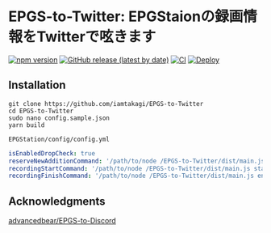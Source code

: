 # EPGS-to-Twitter: EPGStaionの録画情報をTwitterで呟きます
[![npm version](https://badge.fury.io/js/epgstotwitter.svg)](https://badge.fury.io/js/epgstotwitter)
[![GitHub release (latest by date)](https://img.shields.io/github/v/release/iamtakagi/epgs-to-twitter)](https://github.com/iamtakagi/epgs-to-twitter/releases)
[![CI](https://github.com/iamtakagi/epgs-to-twitter/actions/workflows/ci.yml/badge.svg?branch=master)](https://github.com/iamtakagi/epgs-to-twitter/actions/workflows/ci.yml)
[![Deploy](https://github.com/iamtakagi/epgs-to-twitter/actions/workflows/deploy.yml/badge.svg)](https://github.com/iamtakagi/epgs-to-twitter/actions/workflows/deploy.yml)

## Installation
```console
git clone https://github.com/iamtakagi/EPGS-to-Twitter
cd EPGS-to-Twitter
sudo nano config.sample.json
yarn build
```

`EPGStation/config/config.yml`
```yml
isEnabledDropCheck: true
reserveNewAdditionCommand: '/path/to/node /EPGS-to-Twitter/dist/main.js reserve'
recordingStartCommand: '/path/to/node /EPGS-to-Twitter/dist/main.js start'
recordingFinishCommand: '/path/to/node /EPGS-to-Twitter/dist/main.js end'
```

## Acknowledgments
[advancedbear/EPGS-to-Discord](https://github.com/advancedbear/EPGS-to-Discord)
